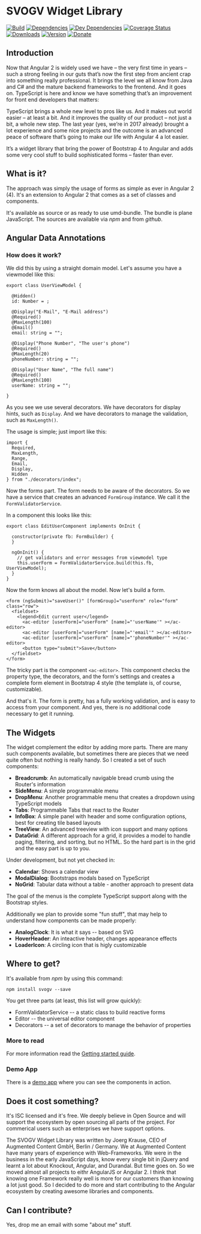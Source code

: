 # SVOGV Widget Library

[![Build](https://img.shields.io/travis/joergkrause/svogv/master.svg?style=flat-square)](https://travis-ci.org/joergkrause/svogv)
[![Dependencies](https://img.shields.io/david/joergkrause/svogv.svg?style=flat-square)](https://david-dm.org/joergkrause/svogv)
[![Dev Dependencies](https://img.shields.io/david/dev/joergkrause/svogv.svg?style=flat-square)](https://david-dm.org/joergkrause/svogv#info=devDependencies)
[![Coverage Status](https://img.shields.io/coveralls/joergkrause/svogv/master.svg?style=flat-square)](https://coveralls.io/github/joergkrause/svogv?branch=master)
[![Downloads](https://img.shields.io/npm/dm/svogv.svg?style=flat-square)](https://npmjs.com/packages/svogv)
[![Version](https://img.shields.io/npm/v/svogv.svg?style=flat-square)](https://npmjs.com/packages/svogv)
[![Donate](https://img.shields.io/badge/donate-paypal-blue.svg?style=flat-square)](https://paypal.me/joergisageek)

## Introduction

Now that Angular 2 is widely used we have – the very first time in years – such a strong feeling in our guts that’s now the first step from ancient crap into something really professional. It brings the level we all know from Java and C# and the mature backend frameworks to the frontend.
And it goes on. TypeScript is here and know we have something that’s an improvement for front end developers that matters:

TypeScript brings a whole new level to pros like us. And it makes out world easier – at least a bit. And it improves the quality of our product – not just a bit, a whole new step.
The last year (yes, we’re in 2017 already) brought a lot experience and some nice projects and the outcome is an advanced peace of software that’s going to make our life with Angular 4 a lot easier.

It’s a widget library that bring the power of Bootstrap 4 to Angular and adds some very cool stuff to build sophisticated forms – faster than ever.

## What is it?

The approach was simply the usage of forms as simple as ever in Angular 2 (4). It's an extension to Angular 2 that comes as a set of classes and components. 

It's available as source or as ready to use umd-bundle. The bundle is plane JavaScript. The sources are available via *npm* and from *github*. 

## Angular Data Annotations

### How does it work?

We did this by using a straight domain model. Let's assume you have a viewmodel like this:

~~~
export class UserViewModel {

  @Hidden()
  id: Number = ;

  @Display("E-Mail", "E-Mail address")
  @Required()
  @MaxLength(100)
  @Email()
  email: string = "";

  @Display("Phone Number", "The user's phone")
  @Required()
  @MaxLength(20)
  phoneNumber: string = "";

  @Display("User Name", "The full name")
  @Required()
  @MaxLength(100)
  userName: string = "";

}
~~~

As you see we use several decorators. We have decorators for display hints, such as `Display`. And we have decorators to manage the validation, such as `MaxLength()`. 

The usage is simple; just import like this:

~~~
import { 
  Required, 
  MaxLength, 
  Range, 
  Email, 
  Display, 
  Hidden 
} from "./decorators/index";
~~~

Now the forms part. The form needs to be aware of the decorators. So we have a service that creates an advanced `FormGroup` instance. We call it the `FormValidatorService`. 

In a component this looks like this:

~~~
export class EditUserComponent implements OnInit {

  constructor(private fb: FormBuilder) {
  }

  ngOnInit() {
    // get validators and error messages from viewmodel type     
    this.userForm = FormValidatorService.build(this.fb, UserViewModel);
  }
}
~~~

Now the form knows all about the model. Now let's build a form.

~~~
<form (ngSubmit)="saveUser()" [formGroup]="userForm" role="form" class="row">
  <fieldset>
    <legend>Edit current user</legend>
      <ac-editor [userForm]="userForm" [name]="'userName'" ></ac-editor>
      <ac-editor [userForm]="userForm" [name]="'email'" ></ac-editor>
      <ac-editor [userForm]="userForm" [name]="'phoneNumber'" ></ac-editor>
      <button type="submit">Save</button>
  </fieldset>
</form> 
~~~

The tricky part is the component `<ac-editor>`. This component checks the property type, the decorators, and the form's settings and creates a complete form element in Bootstrap 4 style (the template is, of course, customizable).

And that's it. The form is pretty, has a fully working validation, and is easy to access from your component. And yes, there is no additional code necessary to get it running.

## The Widgets

The widget complement the editor by adding more parts. There are many such components available, but sometimes there are pieces that we need quite often but nothing is really handy. 
So I created a set of such components:

* **Breadcrumb**: An automatically navigable bread crumb using the Router's information
* **SideMenu**: A simple programmable menu
* **DropMenu**: Another programmable menu that creates a dropdown using TypeScript models
* **Tabs**: Programmable Tabs that react to the Router
* **InfoBox**: A simple panel with header and some configuration options, best for creating tile based layouts
* **TreeView**: An advanced treeview with icon support and many options
* **DataGrid**: A different approach for a grid, it provides a model to handle paging, filtering, and sorting, but no HTML. So the hard part is in the grid and the easy part is up to you. 

Under development, but not yet checked in:

* **Calendar**: Shows a calendar view   
* **ModalDialog**: Bootstraps modals based on TypeScript
* **NoGrid**: Tabular data without a table - another approach to present data

The goal of the menus is the complete TypeScript support along with the Bootstrap styles.

Additionally we plan to provide some "fun stuff", that may help to understand how components can be made properly:

* **AnalogClock**: It is what it says -- based on SVG
* **HoverHeader**: An inteactive header, changes appearance effects
* **LoaderIcon**: A circling icon that is higly customizable

## Where to get?

It's available from *npm* by using this command:

~~~
npm install svogv --save
~~~

You get three parts (at least, this list will grow quickly):

* FormValidatorService -- a static class to build reactive forms
* Editor -- the universal editor component
* Decorators -- a set of decorators to manage the behavior of properties

### More to read

For more information read the [Getting started guide](/guides/getting-started.md).

### Demo App

There is a [demo app](/src/demo/README.md) where you can see the components in action.

## Does it cost something?

It's ISC licensed and it's free. We deeply believe in Open Source and will support the ecosystem by open sourcing all parts of the project. For commerical users such as enterprises we have support options.

The SVOGV Widget Library was written by Joerg <isageek> Krause, CEO of Augmented Content GmbH, Berlin / Germany. We at Augmented Content have many years of experience with Web-Frameworks. We were in the business in the early JavaScript days, know every single bit in jQuery and learnt a lot about Knockout, Angular, and Durandal. But time goes on. So we moved almost all projects to eithr AngularJS or Angular 2. I think that knowing one Framework really well is more for our customers than knowing a lot just good. So I decided to do more and start contributing to the Angular ecosystem by creating awesome libraries and components. 

## Can I contribute?

Yes, drop me an email with some "about me" stuff.
